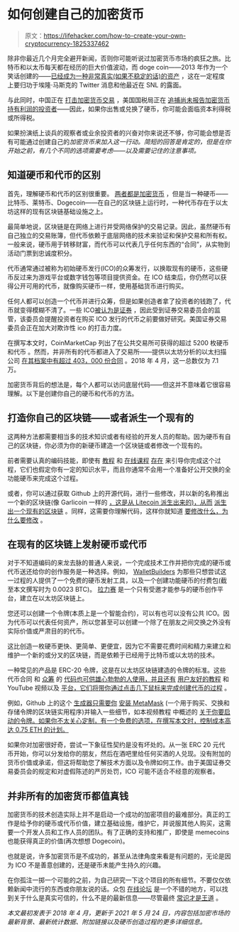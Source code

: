 # 如何创建自己的加密货币

> 原文：<https://lifehacker.com/how-to-create-your-own-cryptocurrency-1825337462>

除非你最近几个月完全避开新闻，否则你可能听说过加密货币市场的疯狂之旅。比特币和以太币每天都在经历的巨大价值波动，而 doge coin——2013 年作为一个笑话创建的——[已经成为一种非常真实(如果不稳定的话)的资产](https://www.yahoo.com/lifestyle/dogecoin-started-joke-nobody-laughing-154125429.html) ，这在一定程度上要归功于埃隆·马斯克的 Twitter 消息和他最近在 SNL 的露面。



与此同时，中国正在 [打击加密货币交易](https://www.wsj.com/articles/chinas-latest-crackdown-on-bitcoin-other-cryptocurrencies-shakes-market-11621853002) ，美国国税局正在 [追捕尚未报告加密货币持有利润的投资者](https://www.wsj.com/articles/bitcoin-irs-comes-for-crypto-investors-who-havent-paid-their-taxes-11620937095)——因此，如果你出售或兑换了硬币，你可能会面临资本利得税或所得税。

如果扮演纸上谈兵的观察者或业余投资者的兴奋对你来说还不够，你可能会想是否有可能通过创建自己的*加密货币来加入这一行动。简短的回答是肯定的，但是在你开始之前，有几个不同的选项需要考虑——以及需要记住的注意事项。* 

## **知道硬币和代币的区别**

首先，理解硬币和代币的区别很重要。 [两者都是加密货币](https://blog.liquid.com/coin-vs-token) ，但是当一种硬币——比特币、莱特币、Dogecoin——在自己的区块链上运行时，一种代币存在于以太坊这样的现有区块链基础设施之上。

最简单地说，区块链是在网络上进行并受网络保护的交易记录。因此，虽然硬币有自己独立的交易账簿，但代币依赖于底层网络的技术来验证和保护交易和所有权。一般来说，硬币用于转移财富，而代币可以代表几乎任何东西的“合同”，从实物到活动门票到忠诚度积分。

代币通常通过被称为初始硬币发行(ICO)的众筹发行，以换取现有的硬币，这些硬币反过来为游戏平台或数字钱包等项目提供资金。在 ICO 结束后，你仍然可以获得公开可用的代币，就像购买硬币一样，使用基础货币进行购买。

任何人都可以创造一个代币并进行众筹，但是如果创造者拿了投资者的钱跑了，代币就变得模糊不清了。一些 ICO[被认为是证券](https://www.sec.gov/ICO) ，因此受到证券交易委员会的监管，该委员会提醒投资者在购买 ICO 发行的代币之前要做好研究。美国证券交易委员会正在加大对欺诈性 ico 的打击力度。

在撰写本文时，CoinMarketCap 列出了在公共交易所可获得的超过 5200 枚硬币和代币 。然而，并非所有的代币都进入了交易所——提供以太坊分析的以太扫描公司 [在其档案中有超过 403，000 份合同](https://etherscan.io/tokens) 。2018 年 4 月，这一总数仅为 7.1 万。

加密货币背后的想法是，每个人都可以访问底层代码——但这并不意味着它很容易理解。以下是创建你自己的硬币和代币的方法。

## **打造你自己的区块链——或者派生一个现有的**

这两种方法都需要相当多的技术知识或者有经验的开发人员的帮助。因为硬币有自己的区块链，你必须为你的新硬币建造一个区块链或者修改一个现有的。

前者需要认真的编码技能，即使有 [教程](https://hackernoon.com/learn-blockchains-by-building-one-117428612f46) 和 [在线课程](https://www.udemy.com/course/build-blockchain/) [存在](https://www.freecodecamp.org/news/build-a-blockchain-in-golang-from-scratch/) 来引导你完成这个过程，它们也假定你有一定的知识水平，而且你通常不会用一个准备好公开交换的全功能硬币来完成这个过程。

或者，你可以通过获取 Github 上的开源代码，进行一些修改，并以新的名称推出一个新的区块链(像 Garlicoin 一样的 [，这是从 Litecoin 派生出来的)，从而](https://github.com/GarlicoinOrg/Garlicoin) [派生出一个现有的区块链](https://guides.github.com/activities/forking/) 。同样，这需要你理解代码，这样你就知道 [要修改什么，为什么要修改](https://academy.binance.com/en/articles/hard-forks-and-soft-forks) 。

## **在现有的区块链上发射硬币或代币**

对于不知道编码的来龙去脉的普通人来说，一个完成技术工作并把你完成的硬币或代币送还给你的创作服务是一种选择。例如， [WalletBuilders](https://www.walletbuilders.com/) 为那些只想尝试这一过程的人提供了一个免费的硬币发射工具，以及一个创建功能硬币的付费包(截至本文撰写时为 0.0023 BTC)。 [拉力赛](https://rally.io/) 是一个只有受邀才能参与的硬币创作平台，建立在以太坊区块链上。

您还可以创建一个令牌(本质上是一个智能合约)，可以有也可以没有公共 ICO。因为代币可以代表任何资产，所以您甚至可以创建一个除了在朋友之间交换之外没有实际价值或严肃目的的代币。

这比创造一枚硬币更快、更简单、更便宜，因为它不需要花费时间和精力来建立和维护一个新的或分叉的区块链，而是依赖于已经用于比特币或以太坊的技术。

一种常见的产品是 ERC-20 令牌，这是在以太坊区块链建造的令牌的标准。这些代币合同 和 [众筹](https://www.ethereum.org/crowdsale) 的 [代码也可供雄心勃勃的人使用，并且还有](https://www.ethereum.org/token) [用户友好的教程](https://wiki.trezor.io/User_manual:Creating_a_custom_ERC-20_token) 和 YouTube 视频以及 [平台，它们将带你通过点击几下鼠标来完成创建代币的过程](https://guarda.com/token-generator/) 。

例如，Github 上的这个 [生成器只需要你](https://vittominacori.github.io/erc20-generator/) [安装 MetaMask](https://metamask.io/download.html) (一个用于购买、交换和存储令牌的区块链实用程序)并输入一些细节，如本视频教程 中概述的 [关于你要启动的令牌。如果你不太关心定制，有一个免费的选项，在撰写本文时，控制成本高达 0.75 ETH 的计划。](https://www.youtube.com/watch?v=0e5oGXIrEIQ) 

如果你对加密很好奇，尝试一下象征性契约是没有坏处的。从一张 ERC 20 元代币开始，你可以分发给你的朋友，然后在酒吧里给任何买酒的人兑现。没有附加的货币价值或承诺，但这将帮助您了解技术方面以及令牌如何工作。由于美国证券交易委员会的规定和对虚假陈述的严厉处罚，ICO 可能不适合不经意的观察者。

## **并非所有的加密货币都值真钱**

加密货币的技术创造实际上并不是启动一个成功的加密项目的最难部分。真正的工作是给予你的硬币或代币价值，建立基础设施，维护它，并说服其他人购买，这需要一个开发人员和工作人员的团队。有了正确的支持和推广，即使是 memecoins 也能获得真正的价值(再次想想 Dogecoin)。

也就是说，许多加密货币是不成功的，甚至从法律角度来看是有问题的，无论是因为 ICO 不是善意创建的，还是硬币未能产生持久的兴趣。

在你孤注一掷一个可能的之前，为自己研究一下这个项目的所有细节。不要仅仅依赖新闻中流行的东西或你朋友说的话。众包 [在线论坛](https://bitcointalk.org/index.php#6) 是一个不错的地方，可以找到关于什么是真实可信的，什么不是的最新信息——尽管最终 [常识才是王道](https://blog.trezor.io/how-to-build-your-own-altcoin-e9451ae8f562) 。

*本文最初发表于 2018 年 4 月，更新于 2021 年 5 月 24 日，内容包括加密市场的最新背景、最新统计数据、附加链接以及硬币创造过程的更多详细信息。*